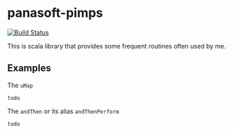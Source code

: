 panasoft-pimps
==============

[![Build Status](https://panasoft.ci.cloudbees.com/job/panasoft-pimps%20test/badge/icon)](https://panasoft.ci.cloudbees.com/job/panasoft-pimps%20test/)

This is scala library that provides some frequent routines often used by me.

Examples
--------

The `uMap`

``` todo ```

The `andThen` or its alias `andThenPerform`

``` todo ```

